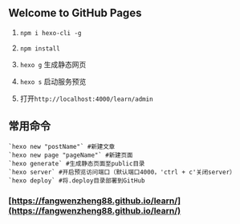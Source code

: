 ## Welcome to GitHub Pages

1. `npm i hexo-cli -g`

2. `npm install`

3. `hexo g` 生成静态网页

4. `hexo s` 启动服务预览
    
5. 打开`http://localhost:4000/learn/admin`

## 常用命令

    `hexo new "postName"` #新建文章
    `hexo new page "pageName"` #新建页面
    `hexo generate` #生成静态页面至public目录
    `hexo server` #开启预览访问端口（默认端口4000，'ctrl + c'关闭server）
    `hexo deploy` #将.deploy目录部署到GitHub

### [https://fangwenzheng88.github.io/learn/](https://fangwenzheng88.github.io/learn/)
